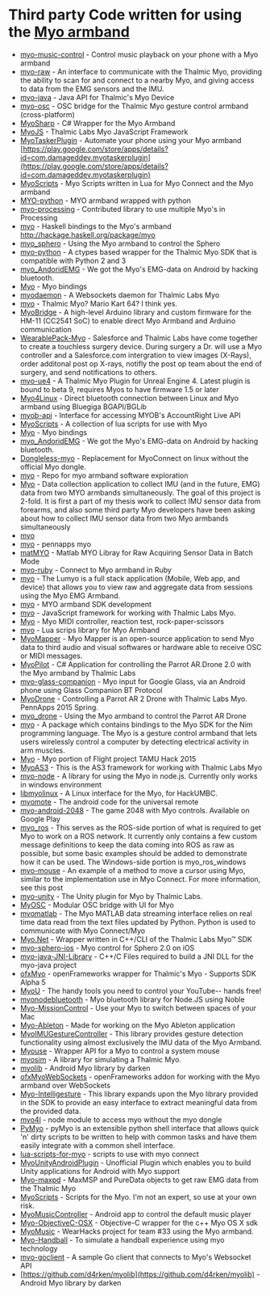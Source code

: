 # Third party Code written for using the [Myo armband](https://www.myo.com)

- [myo-music-control](https://github.com/nsadras/myo-music-control) - Control music playback on your phone with a Myo armband
- [myo-raw](https://github.com/dzhu/myo-raw) - An interface to communicate with the Thalmic Myo, providing the ability to scan for and connect to a nearby Myo, and giving access to data from the EMG sensors and the IMU.
- [myo-java](https://github.com/NicholasAStuart/myo-java) - Java API for Thalmic's Myo Device
- [myo-osc](https://github.com/samyk/myo-osc) - OSC bridge for the Thalmic Myo gesture control armband (cross-platform)
- [MyoSharp](https://github.com/tayfuzun/MyoSharp) - C# Wrapper for the Myo Armband
- [MyoJS](https://github.com/logotype/MyoJS) - Thalmic Labs Myo JavaScript Framework
- [MyoTaskerPlugin](https://github.com/damageless/MyoTaskerPlugin) - Automate your phone using your Myo armband [https://play.google.com/store/apps/details?id=com.damageddev.myotaskerplugin](https://play.google.com/store/apps/details?id=com.damageddev.myotaskerplugin)
- [MyoScripts](https://github.com/alexkinsella/MyoScripts) - Myo Scripts written in Lua for Myo Connect and the Myo armband
- [MYO-python](https://github.com/smartin015/MYO-python) - MYO armband wrapped with python
- [myo-processing](https://github.com/nok/myo-processing) - Contributed library to use multiple Myo's in Processing
- [myo](https://github.com/adinapoli/myo) - Haskell bindings to the Myo's armband http://hackage.haskell.org/package/myo
- [myo_sphero](https://github.com/charliegerard/myo_sphero) - Using the Myo armband to control the Sphero
- [myo-python](https://github.com/NiklasRosenstein/myo-python) - A ctypes based wrapper for the Thalmic Myo SDK that is compatible with Python 2 and 3
- [myo_AndoridEMG](https://github.com/meleap/myo_AndoridEMG) - We got the Myo's EMG-data on Android by hacking bluetooth.
- [Myo](https://github.com/valdetero/Myo) - Myo bindings
- [myodaemon](https://github.com/logotype/myodaemon) - A Websockets daemon for Thalmic Labs Myo
- [myo](https://github.com/mrbrianhobo/myo) - Thalmic Myo? Mario Kart 64? I think yes.
- [MyoBridge](https://github.com/vroland/MyoBridge) - A high-level Arduino library and custom firmware for the HM-11 (CC2541 SoC) to enable direct Myo Armband and Arduino communication
- [WearablePack-Myo](https://github.com/developerforce/WearablePack-Myo) - Salesforce and Thalmic Labs have come together to create a touchless surgery device. During surgery a Dr. will use a Myo controller and a Salesforce.com intergration to view images (X-Rays), order additonal post op X-rays, notifly the post op team about the end of surgery, and send notifications to others.
- [myo-ue4](https://github.com/getnamo/myo-ue4) - A Thalmic Myo Plugin for Unreal Engine 4. Latest plugin is bound to beta 9, requires Myos to have firmware 1.5 or later
- [Myo4Linux](https://github.com/Ramir0/Myo4Linux) - Direct bluetooth connection between Linux and Myo armband using Bluegiga BGAPI/BGLib
- [myob-api](https://github.com/davidlumley/myob-api) - Interface for accessing MYOB's AccountRight Live API
- [MyoScripts](https://github.com/JakeChapeskie/MyoScripts) - A collection of lua scripts for use with Myo
- [Myo](https://github.com/valdetero/Myo) - Myo bindings
- [myo_AndoridEMG](https://github.com/meleap/myo_AndoridEMG) - We got the Myo's EMG-data on Android by hacking bluetooth.
- [Dongleless-myo](https://github.com/mamo91/Dongleless-myo) - Replacement for MyoConnect on linux without the official Myo dongle.
- [myo](https://github.com/ivorjberry/myo) - Repo for myo armband software exploration
- [Myo](https://github.com/shibshib/Myo) -  Data collection application to collect IMU (and in the future, EMG) data from two MYO armbands simultaneously. The goal of this project is 2-fold. It is first a part of my thesis work to collect IMU sensor data from forearms, and also some third party Myo developers have been asking about how to collect IMU sensor data from two Myo armbands simultaneously
- [myo](https://github.com/evanjhopkins/myo)
- [myo](https://github.com/tyhu19/myo) - pennapps myo
- [matMYO](https://github.com/boyali/matMYO) - Matlab MYO Libray for Raw Acquiring Sensor Data in Batch Mode
- [myo-ruby](https://github.com/uetchy/myo-ruby) - Connect to Myo armband in Ruby
- [myo](https://github.com/drewswinney/myo) - The Lumyo is a full stack application (Mobile, Web app, and device) that allows you to view raw and aggregate data from sessions using the Myo EMG Armband.
- [myo](https://github.com/Labtorium/myo) - MYO armband SDK development
- [myo](https://github.com/carlos4z/myo) - JavaScript framework for working with Thalmic Labs Myo.
- [Myo](https://github.com/johnheng/Myo) - Myo MIDI controller, reaction test, rock-paper-scissors
- [myo](https://github.com/dlaffy/myo) - Lua scrips library for Myo Armband
- [MyoMapper](https://github.com/balandinodidonato/MyoMapper) - Myo Mapper is an open-source application to send Myo data to third audio and visual softwares or hardware able to receive OSC or MIDI messages.
- [MyoPilot](https://github.com/it12052/MyoPilot) - C# Application for controlling the Parrot AR.Drone 2.0 with the Myo armband by Thalmic Labs
- [myo-glass-companion](https://github.com/thalmiclabs/myo-glass-companion) - Myo input for Google Glass, via an Android phone using Glass Companion BT Protocol
- [MyoDrone](https://github.com/nelson-liu/MyoDrone) - Controlling a Parrot AR 2 Drone with Thalmic Labs Myo. PennApps 2015 Spring.
- [myo_drone](https://github.com/charliegerard/myo_drone) - Using the Myo armband to control the Parrot AR Drone
- [myo](https://github.com/nimious/myo) - A package which contains bindings to the Myo SDK for the Nim programming language. The Myo is a gesture control armband that lets users wirelessly control a computer by detecting electrical activity in arm muscles.
- [Myo](https://github.com/ifyoudieincanada/Myo) - Myo portion of Flight project TAMU Hack 2015
- [MyoAS3](https://github.com/logotype/MyoAS3) - This is the AS3 framework for working with Thalmic Labs Myo
- [myo-node](https://github.com/HektorW/myo-node) - A library for using the Myo in node.js. Currently only works in windows environment
- [libmyolinux](https://github.com/f825f5242ed81a32cd04e5269665f40a/libmyolinux) - A Linux interface for the Myo, for HackUMBC.
- [myomote](https://github.com/PeterGok/myomote) - The android code for the universal remote
- [myo-android-2048](https://github.com/d4rken/myo-android-2048) - The game 2048 with Myo controls. Available on Google Play
- [myo_ros](https://github.com/clearpathrobotics/myo_ros) - This serves as the ROS-side portion of what is required to get Myo to work on a ROS network. It currently only contains a few custom message definitions to keep the data coming into ROS as raw as possible, but some basic examples should be added to demonstrate how it can be used. The Windows-side portion is myo_ros_windows
- [myo-mouse](https://github.com/thalmiclabs/myo-mouse) - An example of a method to move a cursor using Myo, similar to the implementation use in Myo Connect. For more information, see this post
- [myo-unity](https://github.com/thalmiclabs/myo-unity) - The Unity plugin for Myo by Thalmic Labs.
- [MyOSC](https://github.com/benkuper/MyOSC) - Modular OSC bridge with UI for Myo
- [myomatlab](https://github.com/yijuilee/myomatlab) - The Myo MATLAB data streaming interface relies on real time data read from the text files updated by Python. Python is used to communicate with Myo Connect/Myo
- [Myo.Net](https://github.com/rtlayzell/Myo.Net) - Wrapper written in C++/CLI of the Thalmic Labs Myo™ SDK
- [myo-sphero-ios](https://github.com/thalmiclabs/myo-sphero-ios) - Myo control for Sphero 2.0 on iOS
- [myo-java-JNI-Library](https://github.com/NicholasAStuart/myo-java-JNI-Library) - C++/C Files required to build a JNI DLL for the myo-java project
- [ofxMyo](https://github.com/eddietree/ofxMyo) - openFrameworks wrapper for Thalmic's Myo - Supports SDK Alpha 5
- [MyoU](https://github.com/ArmanG/MyoU) - The handy tools you need to control your YouTube-- hands free!
- [myonodebluetooth](https://github.com/ManuelOverdijk/myonodebluetooth) - Myo bluetooth library for Node.JS using Noble
- [Myo-MissionControl](https://github.com/kemcake/Myo-MissionControl) - Use your Myo to switch between spaces of your Mac
- [Myo-Ableton](https://github.com/GonzaloNV/Myo-Ableton) - Made for working on the Myo Ableton application
- [MyoIMUGestureController](https://github.com/vroland/MyoIMUGestureController) - This library provides gesture detection functionality using almost exclusively the IMU data of the Myo Armband.
- [Myouse](https://github.com/fishythefish/Myouse) - Wrapper API for a Myo to control a system mouse
- [myosim](https://github.com/VoidingWarranties/myosim) - A library for simulating a Thalmic Myo.
- [myolib](https://github.com/d4rken/myolib) - Android Myo library by darken
- [ofxMyoWebSockets](https://github.com/mattfelsen/ofxMyoWebSockets) - openFrameworks addon for working with the Myo armband over WebSockets
- [Myo-Intelligesture](https://github.com/VoidingWarranties/Myo-Intelligesture) - This library expands upon the Myo library provided in the SDK to provide an easy interface to extract meaningful data from the provided data.
- [myo4l](https://github.com/freehaha/myo4l) - node module to access myo without the myo dongle
- [PyMyo](https://github.com/kyrus/PyMyo) - pyMyo is an extensible python shell interface that allows quick 'n' dirty scripts to be written to help with common tasks and have them easily integrate with a common shell interface.
- [lua-scripts-for-myo](https://github.com/matttbates/lua-scripts-for-myo) - scripts to use with myo connect
- [MyoUnityAndroidPlugin](https://github.com/f-strieg/MyoUnityAndroidPlugin) - Unofficial Plugin which enables you to build Unity applications for Android with Myo support
- [Myo-maxpd](https://github.com/bcaramiaux/Myo-maxpd) - MaxMSP and PureData objects to get raw EMG data from the Thalmic Myo
- [MyoScripts](https://github.com/curiousgeorgie/MyoScripts) - Scripts for the Myo. I'm not an expert, so use at your own risk.
- [MyoMusicController](https://github.com/christophervalles/MyoMusicController) - Android app to control the default music player
- [Myo-ObjectiveC-OSX](https://github.com/Kemcake/Myo-ObjectiveC-OSX) - Objective-C wrapper for the c++ Myo OS X sdk
- [MyoMusic](https://github.com/lucieb/MyoMusic) - WearHacks project for team #33 using the Myo armband.
- [Myo-Handball](https://github.com/Aero51XnT/Myo-Handball) - To simulate a handball experience using myo technology
- [myo-goclient](https://github.com/mharkus/myo-goclient) - A sample Go client that connects to Myo's Websocket API
- [https://github.com/d4rken/myolib](https://github.com/d4rken/myolib) - Android Myo library by darken
